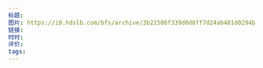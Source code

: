 ```yaml
---
标题: 
图片: https://i0.hdslb.com/bfs/archive/3b21506f339d0d8ff7d24ab481d0294b9a4def66.jpg@518w_290h_1c_!web-video-share-cover.avif
链接: 
时时: 
评价: 
tags:
---
```


